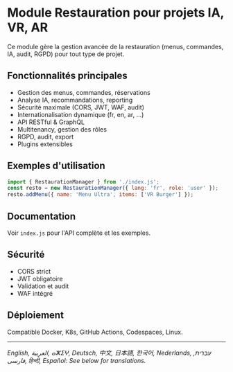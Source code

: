 # Module Restauration pour projets IA, VR, AR

Ce module gère la gestion avancée de la restauration (menus, commandes, IA, audit, RGPD) pour tout type de projet.

## Fonctionnalités principales
- Gestion des menus, commandes, réservations
- Analyse IA, recommandations, reporting
- Sécurité maximale (CORS, JWT, WAF, audit)
- Internationalisation dynamique (fr, en, ar, ...)
- API RESTful & GraphQL
- Multitenancy, gestion des rôles
- RGPD, audit, export
- Plugins extensibles

## Exemples d'utilisation
```js
import { RestaurationManager } from './index.js';
const resto = new RestaurationManager({ lang: 'fr', role: 'user' });
resto.addMenu({ name: 'Menu Ultra', items: ['VR Burger'] });
```

## Documentation
Voir `index.js` pour l'API complète et les exemples.

## Sécurité
- CORS strict
- JWT obligatoire
- Validation et audit
- WAF intégré

## Déploiement
Compatible Docker, K8s, GitHub Actions, Codespaces, Linux.

---
*English, العربية, ⴰⵣⵉⵖ, Deutsch, 中文, 日本語, 한국어, Nederlands, עִבְרִית, فارسی, हिन्दी, Español: See below for translations.*
